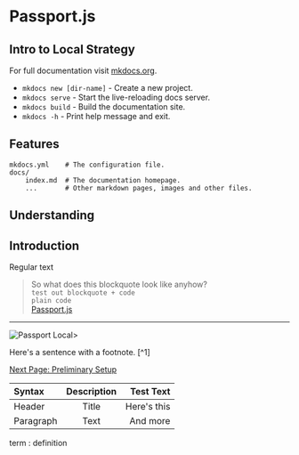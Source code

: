 # Passport.js

## Intro to Local Strategy

For full documentation visit [mkdocs.org](https://www.mkdocs.org).

* `mkdocs new [dir-name]` - Create a new project.
* `mkdocs serve` - Start the live-reloading docs server.
* `mkdocs build` - Build the documentation site.
* `mkdocs -h` - Print help message and exit.

## Features

    mkdocs.yml    # The configuration file.
    docs/
        index.md  # The documentation homepage.
        ...       # Other markdown pages, images and other files.

## Understanding

## Introduction

Regular text  
>So what does this blockquote look like anyhow?  
>`test out blockquote + code`  
`plain code`  
[Passport.js](https://www.passportjs.org/)
---
![Passport Local](https://res.cloudinary.com/practicaldev/image/fetch/s--kyypBiVD--/c_imagga_scale,f_auto,fl_progressive,h_420,q_auto,w_1000/<https://dev-to-uploads.s3.amazonaws.com/i/9ngdmhfexbyafu2p5cll.png)>

Here's a sentence with a footnote. [^1]  

[Next Page: Preliminary Setup](/preliminary)

| Syntax      | Description | Test Text     |
| :---        |    :----:   |          ---: |
| Header      | Title       | Here's this   |
| Paragraph   | Text        | And more      |

term
: definition
